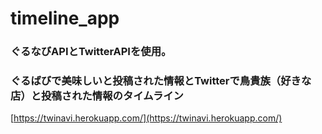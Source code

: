 # timeline_app### ぐるなびAPIとTwitterAPIを使用。### ぐるばびで美味しいと投稿された情報とTwitterで鳥貴族（好きな店）と投稿された情報のタイムライン[https://twinavi.herokuapp.com/](https://twinavi.herokuapp.com/)